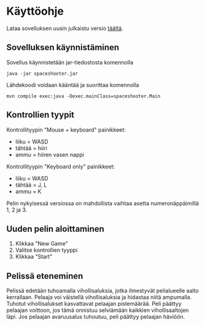 # Käyttöohje

Lataa sovelluksen uusin julkaistu versio [täältä](https://github.com/ikaevalko/ot-harjoitustyo/releases).

## Sovelluksen käynnistäminen

Sovellus käynnistetään jar-tiedostosta komennolla

```
java -jar spaceshooter.jar
```

Lähdekoodi voidaan kääntää ja suorittaa komennolla

```
mvn compile exec:java -Dexec.mainClass=spaceshooter.Main
```

## Kontrollien tyypit

Kontrollityypin "Mouse + keyboard" painikkeet:
- liiku = WASD
- tähtää = hiiri
- ammu = hiiren vasen nappi

Kontrollityypin "Keyboard only" painikkeet:
- liiku = WASD
- tähtää = J, L
- ammu = K

Pelin nykyisessä versiossa on mahdollista vaihtaa asetta numeronäppäimillä 1, 2 ja 3.

## Uuden pelin aloittaminen

1. Klikkaa "New Game"
2. Valitse kontrollien tyyppi
3. Klikkaa "Start"

## Pelissä eteneminen

Pelissä edetään tuhoamalla vihollisaluksia, jotka ilmestyvät pelialueelle aalto kerrallaan. Pelaaja voi väistellä vihollisaluksia ja hidastaa niitä ampumalla. Tuhotut vihollisalukset kasvattavat pelaajan pistemäärää. Peli päättyy pelaajan voittoon, jos tämä onnistuu selviämään kaikkien vihollisaaltojen läpi. Jos pelaajan avaruusalus tuhoutuu, peli päättyy pelaajan häviöön.
